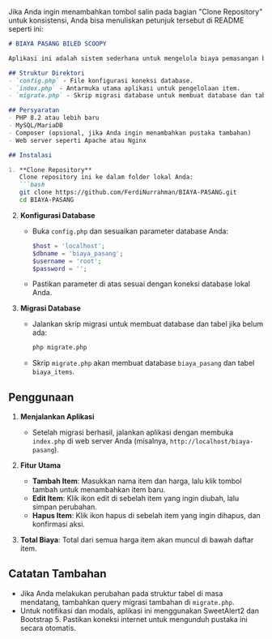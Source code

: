 Jika Anda ingin menambahkan tombol salin pada bagian "Clone Repository" untuk konsistensi, Anda bisa menuliskan petunjuk tersebut di README seperti ini:

```markdown
# BIAYA PASANG BILED SCOOPY

Aplikasi ini adalah sistem sederhana untuk mengelola biaya pemasangan berbagai item seperti sakelar, lampu, dan lainnya. Dibuat dengan PHP murni dan menggunakan database MySQL.

## Struktur Direktori
- `config.php` - File konfigurasi koneksi database.
- `index.php` - Antarmuka utama aplikasi untuk pengelolaan item.
- `migrate.php` - Skrip migrasi database untuk membuat database dan tabel jika belum ada.

## Persyaratan
- PHP 8.2 atau lebih baru
- MySQL/MariaDB
- Composer (opsional, jika Anda ingin menambahkan pustaka tambahan)
- Web server seperti Apache atau Nginx

## Instalasi

1. **Clone Repository**  
   Clone repository ini ke dalam folder lokal Anda:
   ```bash
   git clone https://github.com/FerdiNurrahman/BIAYA-PASANG.git
   cd BIAYA-PASANG
   ```

2. **Konfigurasi Database**
   - Buka `config.php` dan sesuaikan parameter database Anda:
     ```php
     $host = 'localhost';
     $dbname = 'biaya_pasang';
     $username = 'root';
     $password = '';
     ```
   - Pastikan parameter di atas sesuai dengan koneksi database lokal Anda.

3. **Migrasi Database**
   - Jalankan skrip migrasi untuk membuat database dan tabel jika belum ada:
     ```bash
     php migrate.php
     ```
   - Skrip `migrate.php` akan membuat database `biaya_pasang` dan tabel `biaya_items`.

## Penggunaan

1. **Menjalankan Aplikasi**
   - Setelah migrasi berhasil, jalankan aplikasi dengan membuka `index.php` di web server Anda (misalnya, `http://localhost/biaya-pasang`).

2. **Fitur Utama**
   - **Tambah Item**: Masukkan nama item dan harga, lalu klik tombol tambah untuk menambahkan item baru.
   - **Edit Item**: Klik ikon edit di sebelah item yang ingin diubah, lalu simpan perubahan.
   - **Hapus Item**: Klik ikon hapus di sebelah item yang ingin dihapus, dan konfirmasi aksi.

3. **Total Biaya**: Total dari semua harga item akan muncul di bawah daftar item.

## Catatan Tambahan
- Jika Anda melakukan perubahan pada struktur tabel di masa mendatang, tambahkan query migrasi tambahan di `migrate.php`.
- Untuk notifikasi dan modals, aplikasi ini menggunakan SweetAlert2 dan Bootstrap 5. Pastikan koneksi internet untuk mengunduh pustaka ini secara otomatis.
```
